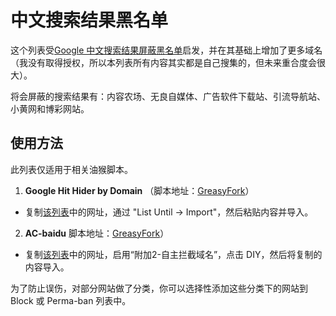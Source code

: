 # 中文搜索结果黑名单
这个列表受[Google 中文搜索结果屏蔽黑名单](https://github.com/cobaltdisco/Google-Chinese-Results-Blocklist)启发，并在其基础上增加了更多域名（我没有取得授权，所以本列表所有内容其实都是自己搜集的，但未来重合度会很大）。

将会屏蔽的搜索结果有：内容农场、无良自媒体、广告软件下载站、引流导航站、小黄网和博彩网站。

## 使用方法
此列表仅适用于相关油猴脚本。
1. **Google Hit Hider by Domain**
（脚本地址：[GreasyFork](https://greasyfork.org/zh-CN/scripts/1682-google-hit-hider-by-domain-search-filter-block-sites)）
 - 复制[该列表](https://raw.githubusercontent.com/Lehmaning/Chinese-Search-Results-Blocklist/master/index.txt)中的网址，通过 "List Until → Import"，然后粘贴内容并导入。
2. **AC-baidu**
 脚本地址：[GreasyFork](https://greasyfork.org/zh-CN/scripts/14178-ac-baidu-%E9%87%8D%E5%AE%9A%E5%90%91%E4%BC%98%E5%8C%96%E7%99%BE%E5%BA%A6%E6%90%9C%E7%8B%97%E8%B0%B7%E6%AD%8C%E5%BF%85%E5%BA%94%E6%90%9C%E7%B4%A2-favicon-%E5%8F%8C%E5%88%97)）
 - 复制[该列表](https://raw.githubusercontent.com/Lehmaning/Chinese-Search-Results-Blocklist/master/index.txt)中的网址，启用“附加2-自主拦截域名”，点击 DIY，然后将复制的内容导入。

<!--注意：屏蔽的下载站点中也有比较良心的，会提供原安装包或者破解版软件，若仍有需要访问这些网站，请将 'block.txt' 加入到 **Block** 列表（而非 Perma-ban）中。-->
为了防止误伤，对部分网站做了分类，你可以选择性添加这些分类下的网站到 Block 或 Perma-ban 列表中。
